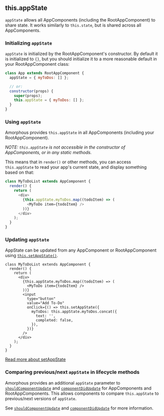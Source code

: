 ## this.appState

`appState` allows all AppComponents (including the RootAppComponent) to share
state. It works similarly to `this.state`, but is shared across all AppComponents.

### Initializing `appState`

`appState` is initialized by the RootAppComponent's constructor. By default it
is initialized to `{}`, but you should initialize it to a more reasonable
default in your RootAppComponent class:

```javascript
class App extends RootAppComponent {
  appState = { myToDos: [] };

  // or:
  constructor(props) {
    super(props);
    this.appState = { myToDos: [] };
  }
}
```

### Using `appState`

Amorphous provides `this.appState` in all AppComponents (including your
RootAppComponent).

*NOTE: `this.appState` is not accessible in the constructor of
AppComponents, or in any static methods.*

This means that in `render()` or other methods, you can access `this.appState`
to read your app's current state, and display something based on that:

```javascript
class MyToDoList extends AppComponent {
  render() {
    return (
      <div>
        {this.appState.myToDos.map((todoItem) => (
          <MyToDo item={todoItem} />
        ))}
      </div>
    );
  }
}
```

### Updating `appState`

AppState can be updated from any AppComponent or RootAppComponent using
[`this.setAppState()`](this.setappstate.md).

```
class MyToDoList extends AppComponent {
  render() {
    return (
      <div>
        {this.appState.myToDos.map((todoItem) => (
          <MyToDo item={todoItem} />
        ))}
        <input
          type="button"
          value="Add To-Do"
          onClick={() => this.setAppState({
            myToDos: this.appState.myToDos.concat({
              text: '',
              completed: false,
            }),
          })}
        />
      </div>
    );
  }
}
```

[Read more about setAppState](this.setappstate.md)

### Comparing previous/next `appState` in lifecycle methods

Amorphous provides an additional `appState` parameter to
[`shouldComponentUpdate`](shouldcomponentupdate.md) and
[`componentDidUpdate`](componentdidupdate.md) for AppComponents and
RootAppComponents.  This allows components to compare `this.appState` to
previous/next versions of `appState`.

See [`shouldComponentUpdate`](shouldcomponentupdate.md) and
[`componentDidUpdate`](componentdidupdate.md) for more information.


